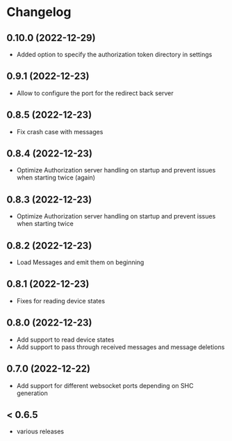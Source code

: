 # Changelog
## 0.10.0 (2022-12-29)
* Added option to specify the authorization token directory in settings

## 0.9.1 (2022-12-23)
* Allow to configure the port for the redirect back server

## 0.8.5 (2022-12-23)
* Fix crash case with messages

## 0.8.4 (2022-12-23)
* Optimize Authorization server handling on startup and prevent issues when starting twice (again)

## 0.8.3 (2022-12-23)
* Optimize Authorization server handling on startup and prevent issues when starting twice

## 0.8.2 (2022-12-23)
* Load Messages and emit them on beginning

## 0.8.1 (2022-12-23)
* Fixes for reading device states

## 0.8.0 (2022-12-23)
* Add support to read device states
* Add support to pass through received messages and message deletions

## 0.7.0 (2022-12-22)
* Add support for different websocket ports depending on SHC generation

## < 0.6.5
* various releases

